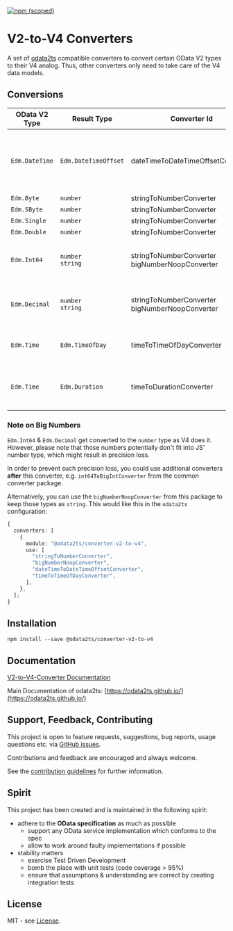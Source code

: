 [![npm (scoped)](https://img.shields.io/npm/v/@odata2ts/converter-v2-to-v4?style=for-the-badge)](https://www.npmjs.com/package/@odata2ts/converter-v2-to-v4)

# V2-to-V4 Converters

A set of [odata2ts](https://github.com/odata2ts/odata2ts) compatible converters to convert certain OData V2 types to their V4 analog.
Thus, other converters only need to take care of the V4 data models.

## Conversions

| OData V2 Type  | Result Type           | Converter Id                                       | Description                                                                                            |
| -------------- | --------------------- | -------------------------------------------------- | ------------------------------------------------------------------------------------------------------ |
| `Edm.DateTime` | `Edm.DateTimeOffset`  | dateTimeToDateTimeOffsetConverter                  | Converts "/Date(123...)/" to ISO8601 "2022-02-22T12:00:00Z"; offsets are supported "/Date(123..+120)/" |
| `Edm.Byte`     | `number`              | stringToNumberConverter                            |                                                                                                        |
| `Edm.SByte`    | `number`              | stringToNumberConverter                            |                                                                                                        |
| `Edm.Single`   | `number`              | stringToNumberConverter                            |                                                                                                        |
| `Edm.Double`   | `number`              | stringToNumberConverter                            |                                                                                                        |
| `Edm.Int64`    | `number`<br/>`string` | stringToNumberConverter<br/>bigNumberNoopConverter | By default, converted to `number`, with the help of the noop converter `string`                        |
| `Edm.Decimal`  | `number`<br/>`string` | stringToNumberConverter<br/>bigNumberNoopConverter | By default, converted to `number`, with the help of the noop converter `string`                        |
| `Edm.Time`     | `Edm.TimeOfDay`       | timeToTimeOfDayConverter                           | Converts duration format to time format, e.g. `PT12H15M` to `12:15:00`                                 |
| `Edm.Time`     | `Edm.Duration`        | timeToDurationConverter                            | Relabels `Edm.Time` to `Edm.Duration` (no conversion required); not a default converter                |

### Note on Big Numbers

`Edm.Int64` & `Edm.Decimal` get converted to the `number` type as V4 does it.
However, please note that those numbers potentially don't fit into JS' number type,
which might result in precision loss.

In order to prevent such precision loss, you could use additional converters **after**
this converter, e.g. `int64ToBigIntConverter` from the common converter package.

Alternatively, you can use the `bigNumberNoopConverter` from this package to keep those
types as `string`. This would like this in the `odata2ts` configuration:

```ts
{
  converters: [
    {
      module: "@odata2ts/converter-v2-to-v4",
      use: [
        "stringToNumberConverter",
        "bigNumberNoopConverter",
        "dateTimeToDateTimeOffsetConverter",
        "timeToTimeOfDayConverter",
      ],
    },
  ];
}
```

## Installation

```
npm install --save @odata2ts/converter-v2-to-v4
```

## Documentation

[V2-to-V4-Converter Documentation](https://odata2ts.github.io/docs/generator/converters/v2-to-v4-converter)

Main Documentation of odata2ts: [https://odata2ts.github.io/](https://odata2ts.github.io/)

## Support, Feedback, Contributing

This project is open to feature requests, suggestions, bug reports, usage questions etc.
via [GitHub issues](https://github.com/odata2ts/converter/issues).

Contributions and feedback are encouraged and always welcome.

See the [contribution guidelines](https://github.com/odata2ts/converter/blob/main/CONTRIBUTING.md) for further information.

## Spirit

This project has been created and is maintained in the following spirit:

- adhere to the **OData specification** as much as possible
  - support any OData service implementation which conforms to the spec
  - allow to work around faulty implementations if possible
- stability matters
  - exercise Test Driven Development
  - bomb the place with unit tests (code coverage > 95%)
  - ensure that assumptions & understanding are correct by creating integration tests

## License

MIT - see [License](./LICENSE).

